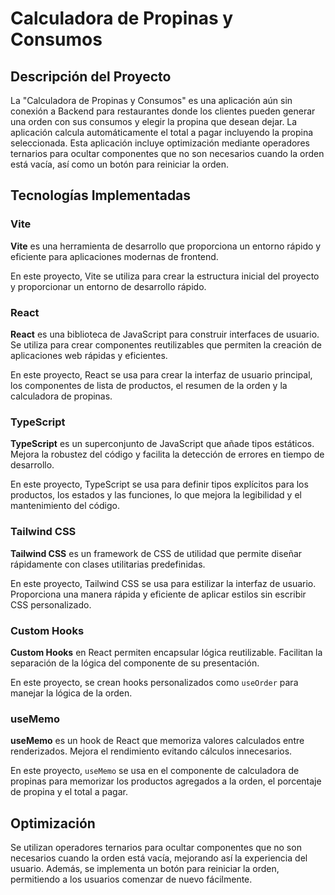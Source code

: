 # Calculadora de Propinas y Consumos

## Descripción del Proyecto

La "Calculadora de Propinas y Consumos" es una aplicación aún sin conexión a Backend para restaurantes donde los clientes pueden generar una orden con sus consumos y elegir la propina que desean dejar. La aplicación calcula automáticamente el total a pagar incluyendo la propina seleccionada. Esta aplicación incluye optimización mediante operadores ternarios para ocultar componentes que no son necesarios cuando la orden está vacía, así como un botón para reiniciar la orden.

## Tecnologías Implementadas

### Vite
**Vite** es una herramienta de desarrollo que proporciona un entorno rápido y eficiente para aplicaciones modernas de frontend.

En este proyecto, Vite se utiliza para crear la estructura inicial del proyecto y proporcionar un entorno de desarrollo rápido.

### React
**React** es una biblioteca de JavaScript para construir interfaces de usuario. Se utiliza para crear componentes reutilizables que permiten la creación de aplicaciones web rápidas y eficientes.

En este proyecto, React se usa para crear la interfaz de usuario principal, los componentes de lista de productos, el resumen de la orden y la calculadora de propinas.

### TypeScript
**TypeScript** es un superconjunto de JavaScript que añade tipos estáticos. Mejora la robustez del código y facilita la detección de errores en tiempo de desarrollo.

En este proyecto, TypeScript se usa para definir tipos explícitos para los productos, los estados y las funciones, lo que mejora la legibilidad y el mantenimiento del código.

### Tailwind CSS
**Tailwind CSS** es un framework de CSS de utilidad que permite diseñar rápidamente con clases utilitarias predefinidas.

En este proyecto, Tailwind CSS se usa para estilizar la interfaz de usuario. Proporciona una manera rápida y eficiente de aplicar estilos sin escribir CSS personalizado.

### Custom Hooks
**Custom Hooks** en React permiten encapsular lógica reutilizable. Facilitan la separación de la lógica del componente de su presentación.

En este proyecto, se crean hooks personalizados como `useOrder` para manejar la lógica de la orden.

### useMemo
**useMemo** es un hook de React que memoriza valores calculados entre renderizados. Mejora el rendimiento evitando cálculos innecesarios.

En este proyecto, `useMemo` se usa en el componente de calculadora de propinas para memorizar los productos agregados a la orden, el porcentaje de propina y el total a pagar.

## Optimización
Se utilizan operadores ternarios para ocultar componentes que no son necesarios cuando la orden está vacía, mejorando así la experiencia del usuario. Además, se implementa un botón para reiniciar la orden, permitiendo a los usuarios comenzar de nuevo fácilmente.
